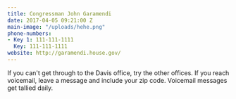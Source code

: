 ```yaml
---
title: Congressman John Garamendi
date: 2017-04-05 09:21:00 Z
main-image: "/uploads/hehe.png"
phone-numbers:
- Key 1: 111-111-1111
  Key: 111-111-1111
website: http://garamendi.house.gov/
---
```


If you can't get through to the Davis office, try the other offices. If you reach voicemail, leave a message and include your zip code. Voicemail messages get tallied daily.